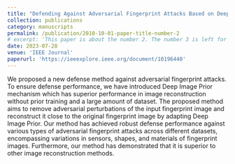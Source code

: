 ```yaml
---
title: "Defending Against Adversarial Fingerprint Attacks Based on Deep Image Prior"
collection: publications
category: manuscripts
permalink: /publication/2010-10-01-paper-title-number-2
# excerpt: 'This paper is about the number 2. The number 3 is left for future work.'
date: 2023-07-28
venue: 'IEEE Journal'
paperurl: 'https://ieeexplore.ieee.org/document/10196440'
---
```


We proposed a new defense method against adversarial fingerprint attacks. To ensure defense performance, we have introduced Deep Image Prior mechanism which has superior performance in image reconstruction without prior training and a large amount of dataset. The proposed method aims to remove adversarial perturbations of the input fingerprint image and reconstruct it close to the original fingerprint image by adapting Deep Image Prior. Our method has achieved robust defense performance against various types of adversarial fingerprint attacks across different datasets, encompassing variations in sensors, shapes, and materials of fingerprint images. Furthermore, our method has demonstrated that it is superior to other image reconstruction methods.